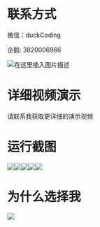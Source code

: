 # 联系方式

微信：duckCoding

企鹅: 3820006966

![在这里插入图片描述](http://upload.cxycsx.vip/91ab4bcb4f2c4c6db86365bb6d6e9c62.jpeg)

# 详细视频演示

请联系我获取更详细的演示视频

# 运行截图

![](http://www.bysj52.com/uploadfile/ueditor/image/202306/%E6%AF%95%E8%AE%BEssm451%E5%9F%BA%E4%BA%8EjavaWeb%E7%9A%84%E9%95%B7%E5%AE%89%E6%99%BA%E6%85%A7%E5%8C%BB%E7%96%97%E7%AE%A1%E7%90%86%E7%B3%BB%E7%BB%9F+vue%E6%AF%95%E4%B8%9A%E8%AE%BE%E8%AE%A1/2.png)![](http://www.bysj52.com/uploadfile/ueditor/image/202306/%E6%AF%95%E8%AE%BEssm451%E5%9F%BA%E4%BA%8EjavaWeb%E7%9A%84%E9%95%B7%E5%AE%89%E6%99%BA%E6%85%A7%E5%8C%BB%E7%96%97%E7%AE%A1%E7%90%86%E7%B3%BB%E7%BB%9F+vue%E6%AF%95%E4%B8%9A%E8%AE%BE%E8%AE%A1/1.png)![](http://www.bysj52.com/uploadfile/ueditor/image/202306/%E6%AF%95%E8%AE%BEssm451%E5%9F%BA%E4%BA%8EjavaWeb%E7%9A%84%E9%95%B7%E5%AE%89%E6%99%BA%E6%85%A7%E5%8C%BB%E7%96%97%E7%AE%A1%E7%90%86%E7%B3%BB%E7%BB%9F+vue%E6%AF%95%E4%B8%9A%E8%AE%BE%E8%AE%A1/3.png)![](http://www.bysj52.com/uploadfile/ueditor/image/202306/%E6%AF%95%E8%AE%BEssm451%E5%9F%BA%E4%BA%8EjavaWeb%E7%9A%84%E9%95%B7%E5%AE%89%E6%99%BA%E6%85%A7%E5%8C%BB%E7%96%97%E7%AE%A1%E7%90%86%E7%B3%BB%E7%BB%9F+vue%E6%AF%95%E4%B8%9A%E8%AE%BE%E8%AE%A1/4.png)![](http://www.bysj52.com/uploadfile/ueditor/image/202306/%E6%AF%95%E8%AE%BEssm451%E5%9F%BA%E4%BA%8EjavaWeb%E7%9A%84%E9%95%B7%E5%AE%89%E6%99%BA%E6%85%A7%E5%8C%BB%E7%96%97%E7%AE%A1%E7%90%86%E7%B3%BB%E7%BB%9F+vue%E6%AF%95%E4%B8%9A%E8%AE%BE%E8%AE%A1/5.png)

# 为什么选择我

![](http://upload.cxycsx.vip/%E7%A8%8B%E5%BA%8F%E8%AE%BE%E8%AE%A1.png)


